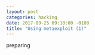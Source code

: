 ```yaml
---
layout: post
categories: hacking
date: 2017-09-25 09:10:00 -0100
title: "Using metaexploit (1)"
---
```

preparing
